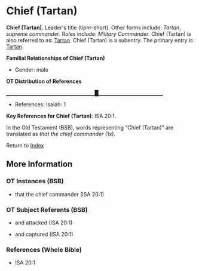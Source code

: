 # Chief (Tartan)
**Chief (Tartan)**. 
Leader's title (tipnr-short). 
Other forms include: 
*Tartan*, *supreme commander*. 
Roles include: 
_Military Commander_. 
Chief (Tartan) is also referred to as: 
[Tartan](Tartan.md). 
Chief (Tartan) is a subentry. The primary entry is 
[Tartan](Tartan.md). 




**Familial Relationships of Chief (Tartan)**


* Gender: male


**OT Distribution of References**

▁▁▁▁▁▁▁▁▁▁▁▁▁▁▁▁▁▁▁▁▁▁█▁▁▁▁▁▁▁▁▁▁▁▁▁▁▁▁
* References: Isaiah: 1



**Key References for Chief (Tartan)**: 
ISA 20:1. 


In the Old Testament (BSB), words representing “Chief (Tartan)” are translated as 
*that the chief commander* (1x). 




Return to [Index](00-Index.md)

## More Information

### OT Instances (BSB)

* that the chief commander (ISA 20:1)



### OT Subject Referents (BSB)

* and attacked (ISA 20:1)

* and captured (ISA 20:1)



### References (Whole Bible)

* ISA 20:1



